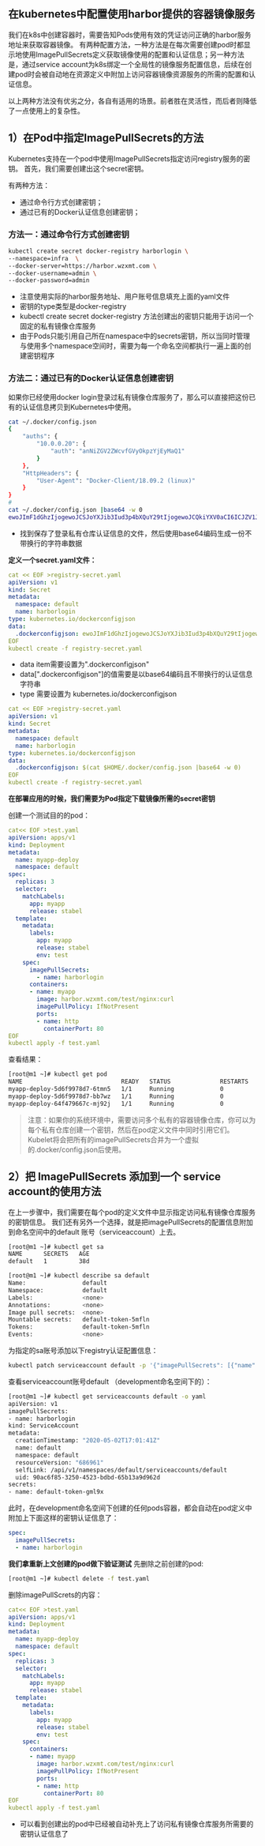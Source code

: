 ## 在kubernetes中配置使用harbor提供的容器镜像服务

我们在k8s中创建容器时，需要告知Pods使用有效的凭证访问正确的harbor服务地址来获取容器镜像。
有两种配置方法，一种方法是在每次需要创建pod时都显示地使用ImagePullSecrets定义获取镜像使用的配置和认证信息；另一种方法是，通过service account为k8s绑定一个全局性的镜像服务配置信息，后续在创建pod时会被自动地在资源定义中附加上访问容器镜像资源服务的所需的配置和认证信息。

以上两种方法没有优劣之分，各自有适用的场景。前者胜在灵活性，而后者则降低了一点使用上的复杂性。

## 1）在Pod中指定ImagePullSecrets的方法

Kubernetes支持在一个pod中使用ImagePullSecrets指定访问registry服务的密钥。
首先，我们需要创建出这个secret密钥。

有两种方法：

- 通过命令行方式创建密钥；
- 通过已有的Docker认证信息创建密钥；

### 方法一：通过命令行方式创建密钥

```bash
kubectl create secret docker-registry harborlogin \
--namespace=infra  \
--docker-server=https://harbor.wzxmt.com \
--docker-username=admin \
--docker-password=admin
```

- 注意使用实际的harbor服务地址、用户账号信息填充上面的yaml文件
- 密钥的type类型是docker-registry
- kubectl create secret docker-registry 方法创建出的密钥只能用于访问一个固定的私有镜像仓库服务
- 由于Pods只能引用自己所在namespace中的secrets密钥，所以当同时管理与使用多个namespace空间时，需要为每一个命名空间都执行一遍上面的创建密钥程序

### 方法二：通过已有的Docker认证信息创建密钥

如果你已经使用docker login登录过私有镜像仓库服务了，那么可以直接把这份已有的认证信息拷贝到Kubernetes中使用。

```bash
cat ~/.docker/config.json
{
    "auths": {
        "10.0.0.20": {
            "auth": "anNiZGV2ZWcvfGVyOkpzYjEyMaQ1"
        }
    },
    "HttpHeaders": {
        "User-Agent": "Docker-Client/18.09.2 (linux)"
    }
}
#
cat ~/.docker/config.json |base64 -w 0
ewoJImF1dGhzIjogewoJCSJoYXJib3Iud3p4bXQuY29tIjogewoJCQkiYXV0aCI6ICJZV1J0YVc0NllXUnRhVzQ9IgoJCX0KCX0sCgkiSHR0cEhlYWRlcnMiOiB7CgkJIlVzZXItQWdlbnQiOiAiRG9ja2VyLUNsaWVudC8xOS4wMy44IChsaW51eCkiCgl9Cn0=
```

- 找到保存了登录私有仓库认证信息的文件，然后使用base64编码生成一份不带换行的字符串数据

**定义一个secret.yaml文件：**

```yaml
cat << EOF >registry-secret.yaml
apiVersion: v1
kind: Secret
metadata:
  namespace: default
  name: harborlogin
type: kubernetes.io/dockerconfigjson
data:
  .dockerconfigjson: ewoJImF1dGhzIjogewoJCSJoYXJib3Iud3p4bXQuY29tIjogewoJCQkiYXV0aCI6ICJZV1J0YVc0NllXUnRhVzQ9IgoJCX0KCX0sCgkiSHR0cEhlYWRlcnMiOiB7CgkJIlVzZXItQWdlbnQiOiAiRG9ja2VyLUNsaWVudC8xOS4wMy44IChsaW51eCkiCgl9Cn0=
EOF
kubectl create -f registry-secret.yaml
```

- data item需要设置为".dockerconfigjson"
- data[".dockerconfigjson"]的值需要是以base64编码且不带换行的认证信息字符串
- type 需要设置为 kubernetes.io/dockerconfigjson

```yaml
cat << EOF >registry-secret.yaml
apiVersion: v1
kind: Secret
metadata:
  namespace: default
  name: harborlogin
type: kubernetes.io/dockerconfigjson
data:
  .dockerconfigjson: $(cat $HOME/.docker/config.json |base64 -w 0)
EOF
kubectl create -f registry-secret.yaml
```

**在部署应用的时候，我们需要为Pod指定下载镜像所需的secret密钥**

创建一个测试目的的pod：

```yaml
cat<< EOF >test.yaml
apiVersion: apps/v1
kind: Deployment
metadata:
  name: myapp-deploy
  namespace: default
spec:
  replicas: 3
  selector:
    matchLabels:
      app: myapp
      release: stabel
  template:
    metadata:
      labels:
        app: myapp
        release: stabel
        env: test
    spec:
      imagePullSecrets:
        - name: harborlogin
      containers:
      - name: myapp
        image: harbor.wzxmt.com/test/nginx:curl
        imagePullPolicy: IfNotPresent
        ports:
        - name: http
          containerPort: 80
EOF
kubectl apply -f test.yaml
```

查看结果：

```bash
[root@m1 ~]# kubectl get pod 
NAME                            READY   STATUS              RESTARTS   AGE
myapp-deploy-5d6f9978d7-6tmn5   1/1     Running             0          169m
myapp-deploy-5d6f9978d7-bb7wz   1/1     Running             0          169m
myapp-deploy-64f479667c-mj92j   1/1     Running             0          24s
```

> 注意：如果你的系统环境中，需要访问多个私有的容器镜像仓库，你可以为每个私有仓库创建一个密钥，然后在pod定义文件中同时引用它们。Kubelet将会把所有的imagePullSecrets合并为一个虚拟的.docker/config.json后使用。

## 2）把 ImagePullSecrets 添加到一个 service account的使用方法

在上一步骤中，我们需要在每个pod的定义文件中显示指定访问私有镜像仓库服务的密钥信息。
我们还有另外一个选择，就是把imagePullSecrets的配置信息附加到命名空间中的default 账号（serviceaccount）上去。

```bash
[root@m1 ~]# kubectl get sa
NAME      SECRETS   AGE
default   1         38d

[root@m1 ~]# kubectl describe sa default
Name:                default
Namespace:           default
Labels:              <none>
Annotations:         <none>
Image pull secrets:  <none>
Mountable secrets:   default-token-5mfln
Tokens:              default-token-5mfln
Events:              <none>
```

为指定的sa账号添加以下registry认证配置信息：

```bash
kubectl patch serviceaccount default -p '{"imagePullSecrets": [{"name": "harborlogin"}]}'
```

查看serviceaccount账号default （development命名空间下的）：

```bash
[root@m1 ~]# kubectl get serviceaccounts default -o yaml
apiVersion: v1
imagePullSecrets:
- name: harborlogin
kind: ServiceAccount
metadata:
  creationTimestamp: "2020-05-02T17:01:41Z"
  name: default
  namespace: default
  resourceVersion: "686961"
  selfLink: /api/v1/namespaces/default/serviceaccounts/default
  uid: 90ac6f85-3250-4523-bdbd-65b13a9d962d
secrets:
- name: default-token-gml9x
```

此时，在development命名空间下创建的任何pods容器，都会自动在pod定义中附加上下面这样的密钥认证信息了：

```yaml
spec:
  imagePullSecrets:
  - name: harborlogin
```

**我们拿重新上文创建的pod做下验证测试**
先删除之前创建的pod:

```bash
[root@m1 ~]# kubectl delete -f test.yaml
```

删除imagePullScrets的内容：

```yaml
cat<< EOF >test.yaml
apiVersion: apps/v1
kind: Deployment
metadata:
  name: myapp-deploy
  namespace: default
spec:
  replicas: 3
  selector:
    matchLabels:
      app: myapp
      release: stabel
  template:
    metadata:
      labels:
        app: myapp
        release: stabel
        env: test
    spec:
      containers:
      - name: myapp
        image: harbor.wzxmt.com/test/nginx:curl
        imagePullPolicy: IfNotPresent
        ports:
        - name: http
          containerPort: 80
EOF
kubectl apply -f test.yaml
```

- 可以看到创建出的pod中已经被自动补充上了访问私有镜像仓库服务所需要的密钥认证信息了